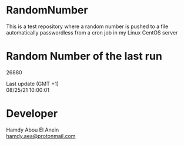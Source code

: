 # RandomNumber    
This is a test repository where a random number is pushed to a file automatically passwordless from a cron job in my Linux CentOS server    
# Random Number of the last run   
26880
      
Last update (GMT +1)    
08/25/21 10:00:01
# Developer    
Hamdy Abou El Anein   
hamdy.aea@protonmail.com
